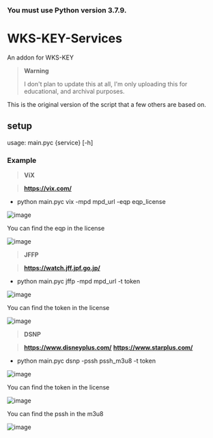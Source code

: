 
### You must use Python version 3.7.9.

# WKS-KEY-Services 
An addon for WKS-KEY

> **Warning**
>
> I don't plan to update this at all, I'm only uploading this for educational, and archival purposes.

This is the original version of the script that a few others are based on.

## setup

usage: main.pyc {service} [-h]

### Example
> **ViX** 


> **https://vix.com/**

  - python main.pyc vix -mpd mpd_url -eqp eqp_license
  
![image](https://media.discordapp.net/attachments/707689574226460683/1088079900310782032/image.png)

You can find the eqp in the license

![image](https://media.discordapp.net/attachments/826590534151700550/1088085289181913118/image.png)


> **JFFP** 


> **https://watch.jff.jpf.go.jp/**

  - python main.pyc jffp -mpd mpd_url -t token
  
![image](https://media.discordapp.net/attachments/916452106523775036/1088114321608949770/image.png)

You can find the token in the license

![image](https://media.discordapp.net/attachments/826590534151700550/1088115982553337867/image.png)

> **DSNP** 

> **https://www.disneyplus.com/**
> **https://www.starplus.com/**

  - python main.pyc dsnp -pssh pssh_m3u8 -t token
  
![image](https://media.discordapp.net/attachments/916452106523775036/1088120876853121094/image.png)

You can find the token in the license

![image](https://media.discordapp.net/attachments/826590534151700550/1088135318370271343/image.png)

You can find the pssh in the m3u8

![image](https://media.discordapp.net/attachments/826590534151700550/1088135613573771305/image.png)

